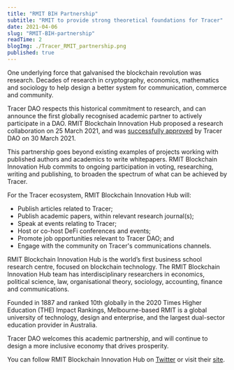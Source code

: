 ```yaml
---
title: "RMIT BIH Partnership"
subtitle: "RMIT to provide strong theoretical foundations for Tracer"
date: 2021-04-06
slug: "RMIT-BIH-partnership"
readTime: 2
blogImg: ./Tracer_RMIT_partnership.png
published: true
---
```


One underlying force that galvanised the blockchain revolution was research. Decades of research in cryptography, economics, mathematics and sociology to help design a better system for communication, commerce and community.

Tracer DAO respects this historical commitment to research, and can announce the first globally recognised academic partner to actively participate in a DAO. RMIT Blockchain Innovation Hub proposed a research collaboration on 25 March 2021, and was [successfully approved](https://vote.tracer.finance/#/tracer.eth/proposal/QmUaFtGvtTa5cwHyG68K1MFbSjv1hL5f6oJqTcATe1cYfU) by Tracer DAO on 30 March 2021.

This partnership goes beyond existing examples of projects working with published authors and academics to write whitepapers. RMIT Blockchain Innovation Hub commits to ongoing participation in voting, researching, writing and publishing, to broaden the spectrum of what can be achieved by Tracer.

For the Tracer ecosystem, RMIT Blockchain Innovation Hub will:
- Publish articles related to Tracer;
- Publish academic papers, within relevant research journal(s);
- Speak at events relating to Tracer;
- Host or co-host DeFi conferences and events;
- Promote job opportunities relevant to Tracer DAO; and
- Engage with the community on Tracer's communications channels.

RMIT Blockchain Innovation Hub is the world’s first business school research centre, focused on blockchain technology. The RMIT Blockchain Innovation Hub team has interdisciplinary researchers in economics, political science, law, organisational theory, sociology, accounting, finance and communications.

Founded in 1887 and ranked 10th globally in the 2020 Times Higher Education (THE) Impact Rankings, Melbourne-based RMIT is a global university of technology, design and enterprise, and the largest dual-sector education provider in Australia.

Tracer DAO welcomes this academic partnership, and will continue to design a more inclusive economy that drives prosperity.

You can follow RMIT Blockchain Innovation Hub on [Twitter](https://twitter.com/BlockchainRMIT) or visit their [site](https://rmitblockchain.io/).
